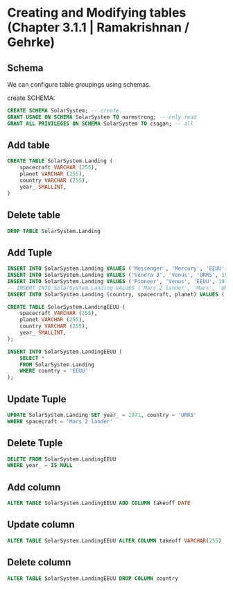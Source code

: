 # **Creating and Modifying tables (Chapter 3.1.1 | Ramakrishnan / Gehrke)**

## **Schema**

We can configure table groupings using schemas.

create SCHEMA:

```sql
CREATE SCHEMA SolarSystem; -- create
GRANT USAGE ON SCHEMA SolarSystem TO narmstrong; -- only read
GRANT ALL PRIVILEGES ON SCHEMA SolarSystem TO csagan; -- all
```

## **Add table**

```sql
CREATE TABLE SolarSystem.Landing (
    spacecraft VARCHAR (255),
    planet VARCHAR (255),
    country VARCHAR (255),
    year_ SMALLINT,
)
```

## **Delete table**

```sql
DROP TABLE SolarSystem.Landing
```

## **Add Tuple**

```sql
INSERT INTO SolarSystem.Landing VALUES ('Messenger', 'Mercury', 'EEUU', 2015);
INSERT INTO SolarSystem.Landing VALUES ('Venera 3', 'Venus', 'URRS', 1966);
INSERT INTO SolarSystem.Landing VALUES ('Pioneer', 'Venus', 'EEUU', 1978);
-- INSERT INTO SolarSystem.Landing VALUES ('Mars 2 lander', 'Mars', 'URRS', '1971'); -- error
INSERT INTO SolarSystem.Landing (country, spacecraft, planet) VALUES ('EEUU', 'Mars 2 lander', 'Mars');

CREATE TABLE SolarSystem.LandingEEUU (
    spacecraft VARCHAR (255),
    planet VARCHAR (255),
    country VARCHAR (255),
    year_ SMALLINT,
);

INSERT INTO SolarSystem.LandingEEUU (
    SELECT *
    FROM SolarSystem.Landing
    WHERE country = 'EEUU'
);
```

## **Update Tuple**

```sql
UPDATE SolarSystem.Landing SET year_ = 1971, country = 'URRS'
WHERE spacecraft = 'Mars 2 lander'
```

## **Delete Tuple**

```sql
DELETE FROM SolarSystem.LandingEEUU
WHERE year_ = IS NULL
```

## **Add column**

```sql
ALTER TABLE SolarSystem.LandingEEUU ADD COLUMN takeoff DATE
```

## **Update column**

```sql
ALTER TABLE SolarSystem.LandingEEUU ALTER COLUMN takeoff VARCHAR(255)
```

## **Delete column**

```sql
ALTER TABLE SolarSystem.LandingEEUU DROP COLUMN country
```